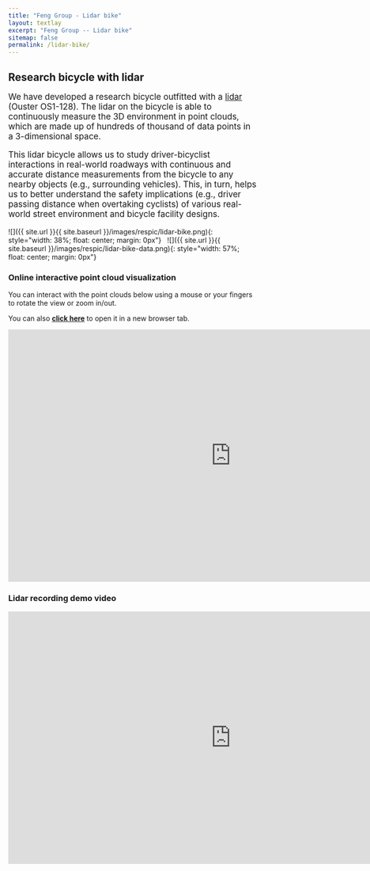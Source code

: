 ```yaml
---
title: "Feng Group - Lidar bike"
layout: textlay
excerpt: "Feng Group -- Lidar bike"
sitemap: false
permalink: /lidar-bike/
---
```


## Research bicycle with lidar

<div style="font-size: 17px">

We have developed a research bicycle outfitted with a [lidar](https://en.wikipedia.org/wiki/Lidar) (Ouster OS1-128). 
The lidar on the bicycle is able to continuously measure the 3D environment in point clouds,
which are made up of hundreds of thousand of data points in a 3-dimensional space. 

This lidar bicycle allows us to study driver-bicyclist interactions in real-world roadways with continuous and accurate distance measurements from the bicycle to any nearby objects (e.g., surrounding vehicles). 
This, in turn, helps us to better understand the safety implications (e.g., driver passing distance when overtaking cyclists) of various real-world street environment and bicycle facility designs. 

<!-- FOR FUTURE: Describe why studying driver-bicyclist interaction can help us. -->

</div>

![]({{ site.url }}{{ site.baseurl }}/images/respic/lidar-bike.png){: style="width: 38%; float: center; margin: 0px"}
&nbsp;
![]({{ site.url }}{{ site.baseurl }}/images/respic/lidar-bike-data.png){: style="width: 57%; float: center; margin: 0px"}

<!-- ![]({{ site.url }}{{ site.baseurl }}/images/respic/lidar-bike.png){: style="height: 240px; float: center; margin: 0px"}
&nbsp;
![]({{ site.url }}{{ site.baseurl }}/images/respic/lidar-bike-data.png){: style="height: 240px; float: center; margin: 0px"} -->

### Online interactive point cloud visualization

You can interact with the point clouds below using a mouse or your fingers to rotate the view or zoom in/out. 

You can also **<a href="https://fenggroup.org/pointcloud/examples/bike-2.html" target="_blank">click here</a>** to open it in a new browser tab.

<div class="iframe-container">
<iframe width="900" height="510" frameBorder="0" src="https://fenggroup.org/pointcloud/examples/bike-2.html"></iframe>
</div>

### Lidar recording demo video

<div class="video-container">
<iframe width="900" height="510" src="https://www.youtube.com/embed/gmzX6tZ84Zw" title="YouTube video player" frameborder="0" allow="accelerometer; autoplay; clipboard-write; encrypted-media; gyroscope; picture-in-picture" allowfullscreen></iframe>
</div>

<br><br>
